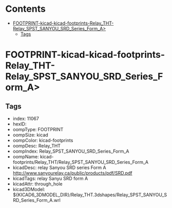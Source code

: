 



Contents
========

* [FOOTPRINT-kicad-kicad-footprints-Relay_THT-Relay_SPST_SANYOU_SRD_Series_Form_A>](#footprint-kicad-kicad-footprints-relay_tht-relay_spst_sanyou_srd_series_form_a)
	* [Tags](#tags)

# FOOTPRINT-kicad-kicad-footprints-Relay_THT-Relay_SPST_SANYOU_SRD_Series_Form_A>

## Tags

- index: 11067
- hexID: 
- oompType: FOOTPRINT
- oompSize: kicad
- oompColor: kicad-footprints
- oompDesc: Relay_THT
- oompIndex: Relay_SPST_SANYOU_SRD_Series_Form_A
- oompName: kicad-footprints/Relay_THT/Relay_SPST_SANYOU_SRD_Series_Form_A
- kicadDesc: relay Sanyou SRD series Form A http://www.sanyourelay.ca/public/products/pdf/SRD.pdf
- kicadTags: relay Sanyu SRD form A
- kicadAttr: through_hole
- kicad3DModel: ${KICAD6_3DMODEL_DIR}/Relay_THT.3dshapes/Relay_SPST_SANYOU_SRD_Series_Form_A.wrl
